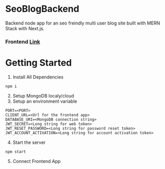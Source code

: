 # SeoBlogBackend
Backend node app for an seo freindly multi user blog site built with MERN Stack with Next.js. 

### Frontend [Link](https://github.com/UNKLD/SeoBlogFrontEnd)

# Getting Started 

1. Install All Dependencies
```
npm i
```
2. Setup MongoDB localy/cloud 
3. Setup an environment variable
```
PORT=<PORT>
CLIENT_URL=<Url for the frontend app>
DATABASE_URI=<MongoDB connection string>
JWT_SECRET=<Long string for web token>
JWT_RESET_PASSWORD=<Long string for password reset token>
JWT_ACCOUNT_ACTIVATION=<Long string for account activation token>
```
4. Start the server
```
npm start
```
5. Connect Frontend App
